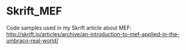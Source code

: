 # Skrift_MEF
Code samples used in my Skrift article about MEF: http://skrift.io/articles/archive/an-introduction-to-mef-applied-in-the-umbraco-real-world/
